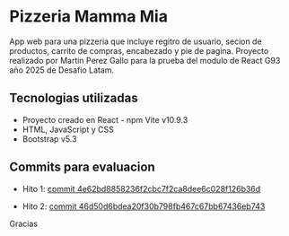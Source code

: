 # Pizzeria Mamma Mia
App web para una pizzeria que incluye regitro de usuario, secion de productos, carrito de compras, encabezado y pie de pagina.
Proyecto realizado por Martin Perez Gallo para la prueba del modulo de React G93 año 2025 de Desafio Latam.  

## Tecnologias utilizadas
- Proyecto creado en React - npm Vite v10.9.3
- HTML, JavaScript y CSS
- Bootstrap v5.3

## Commits para evaluacion
- Hito 1: [commit 4e62bd8858236f2cbc7f2ca8dee6c028f126b36d](https://github.com/martanpegallo/App-Web-React-Pizzeria-/commit/4e62bd8858236f2cbc7f2ca8dee6c028f126b36d)

- Hito 2: [commit 46d50d6bdea20f30b798fb467c67bb67436eb743](46d50d6bdea20f30b798fb467c67bb67436eb743)

Gracias


